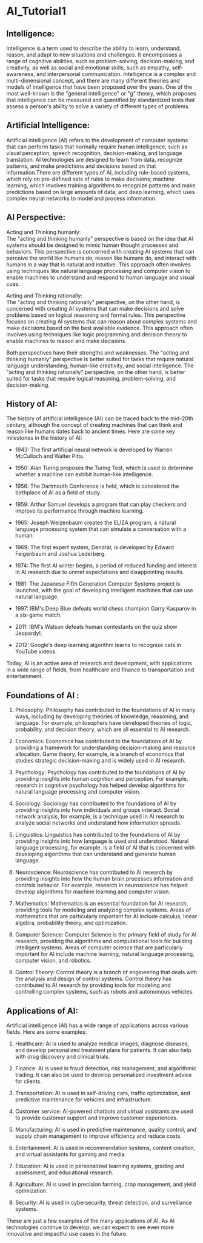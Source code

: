# AI_Tutorial1

## Intelligence:  
Intelligence is a term used to describe the ability to learn, understand, reason, and adapt to new situations and challenges. It encompasses a range of cognitive abilities, such as problem-solving, decision-making, and creativity, as well as social and emotional skills, such as empathy, self-awareness, and interpersonal communication. Intelligence is a complex and multi-dimensional concept, and there are many different theories and models of intelligence that have been proposed over the years. One of the most well-known is the "general intelligence" or "g" theory, which proposes that intelligence can be measured and quantified by standardized tests that assess a person's ability to solve a variety of different types of problems.

## Artificial Intelligence:  
Artificial intelligence (AI) refers to the development of computer systems that can perform tasks that normally require human intelligence, such as visual perception, speech recognition, decision-making, and language translation. AI technologies are designed to learn from data, recognize patterns, and make predictions and decisions based on that information.There are different types of AI, including rule-based systems, which rely on pre-defined sets of rules to make decisions; machine learning, which involves training algorithms to recognize patterns and make predictions based on large amounts of data; and deep learning, which uses complex neural networks to model and process information.

## AI Perspective:  
Acting and Thinking humanly:  
The "acting and thinking humanly" perspective is based on the idea that AI systems should be designed to mimic human thought processes and behaviors. This perspective is concerned with creating AI systems that can perceive the world like humans do, reason like humans do, and interact with humans in a way that is natural and intuitive. This approach often involves using techniques like natural language processing and computer vision to enable machines to understand and respond to human language and visual cues.

Acting and Thinking rationally:  
The "acting and thinking rationally" perspective, on the other hand, is concerned with creating AI systems that can make decisions and solve problems based on logical reasoning and formal rules. This perspective focuses on creating AI systems that can reason about complex systems and make decisions based on the best available evidence. This approach often involves using techniques like logic programming and decision theory to enable machines to reason and make decisions.

Both perspectives have their strengths and weaknesses. The "acting and thinking humanly" perspective is better suited for tasks that require natural language understanding, human-like creativity, and social intelligence. The "acting and thinking rationally" perspective, on the other hand, is better suited for tasks that require logical reasoning, problem-solving, and decision-making.

## History of AI:  
The history of artificial intelligence (AI) can be traced back to the mid-20th century, although the concept of creating machines that can think and reason like humans dates back to ancient times. Here are some key milestones in the history of AI:

- 1943: The first artificial neural network is developed by Warren McCulloch and Walter Pitts.

- 1950: Alan Turing proposes the Turing Test, which is used to determine whether a machine can exhibit human-like intelligence.

- 1956: The Dartmouth Conference is held, which is considered the birthplace of AI as a field of study.

- 1959: Arthur Samuel develops a program that can play checkers and improve its performance through machine learning.

- 1965: Joseph Weizenbaum creates the ELIZA program, a natural language processing system that can simulate a conversation with a human.

- 1969: The first expert system, Dendral, is developed by Edward Feigenbaum and Joshua Lederberg.

- 1974: The first AI winter begins, a period of reduced funding and interest in AI research due to unmet expectations and disappointing results.

- 1981: The Japanese Fifth Generation Computer Systems project is launched, with the goal of developing intelligent machines that can use natural language.

- 1997: IBM's Deep Blue defeats world chess champion Garry Kasparov in a six-game match.

- 2011: IBM's Watson defeats human contestants on the quiz show Jeopardy!.

- 2012: Google's deep learning algorithm learns to recognize cats in YouTube videos.

Today, AI is an active area of research and development, with applications in a wide range of fields, from healthcare and finance to transportation and entertainment.

## Foundations of AI :  
1. Philosophy: Philosophy has contributed to the foundations of AI in many ways, including by developing theories of knowledge, reasoning, and language. For example, philosophers have developed theories of logic, probability, and decision theory, which are all essential to AI research.

2. Economics: Economics has contributed to the foundations of AI by providing a framework for understanding decision-making and resource allocation. Game theory, for example, is a branch of economics that studies strategic decision-making and is widely used in AI research.

3. Psychology: Psychology has contributed to the foundations of AI by providing insights into human cognition and perception. For example, research in cognitive psychology has helped develop algorithms for natural language processing and computer vision.

4. Sociology: Sociology has contributed to the foundations of AI by providing insights into how individuals and groups interact. Social network analysis, for example, is a technique used in AI research to analyze social networks and understand how information spreads.

5. Linguistics: Linguistics has contributed to the foundations of AI by providing insights into how language is used and understood. Natural language processing, for example, is a field of AI that is concerned with developing algorithms that can understand and generate human language.

6. Neuroscience: Neuroscience has contributed to AI research by providing insights into how the human brain processes information and controls behavior. For example, research in neuroscience has helped develop algorithms for machine learning and computer vision.

7. Mathematics: Mathematics is an essential foundation for AI research, providing tools for modeling and analyzing complex systems. Areas of mathematics that are particularly important for AI include calculus, linear algebra, probability theory, and optimization.

8. Computer Science: Computer Science is the primary field of study for AI research, providing the algorithms and computational tools for building intelligent systems. Areas of computer science that are particularly important for AI include machine learning, natural language processing, computer vision, and robotics.

9. Control Theory: Control theory is a branch of engineering that deals with the analysis and design of control systems. Control theory has contributed to AI research by providing tools for modeling and controlling complex systems, such as robots and autonomous vehicles.

## Applications of AI:  
Artificial intelligence (AI) has a wide range of applications across various fields. Here are some examples:

1. Healthcare: AI is used to analyze medical images, diagnose diseases, and develop personalized treatment plans for patients. It can also help with drug discovery and clinical trials.

2. Finance: AI is used in fraud detection, risk management, and algorithmic trading. It can also be used to develop personalized investment advice for clients.

3. Transportation: AI is used in self-driving cars, traffic optimization, and predictive maintenance for vehicles and infrastructure.

4. Customer service: AI-powered chatbots and virtual assistants are used to provide customer support and improve customer experiences.

5. Manufacturing: AI is used in predictive maintenance, quality control, and supply chain management to improve efficiency and reduce costs.

6. Entertainment: AI is used in recommendation systems, content creation, and virtual assistants for gaming and media.

7. Education: AI is used in personalized learning systems, grading and assessment, and educational research.

8. Agriculture: AI is used in precision farming, crop management, and yield optimization.

9. Security: AI is used in cybersecurity, threat detection, and surveillance systems.

These are just a few examples of the many applications of AI. As AI technologies continue to develop, we can expect to see even more innovative and impactful use cases in the future.

